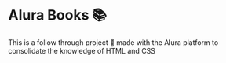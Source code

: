 # Alura Books :books:

This is a follow through project :pencil: made with the Alura platform to consolidate the knowledge of HTML and CSS 
